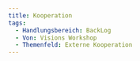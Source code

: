 ```yaml
---
title: Kooperation
tags:
  - Handlungsbereich: BackLog
  - Von: Visions Workshop
  - Themenfeld: Externe Kooperation
---
```

